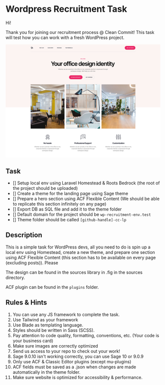 # Wordpress Recruitment Task

Hi!

Thank you for joining our recruitment process @ Clean Commit! This task will test how you can work with a fresh WordPress project.

![Wordpress](images/cover.jpg)

## Task

- [] Setup local env using Laravel Homestead & Roots Bedrock (the root of the project should be uploaded)
- [] Create a theme for the landing page using Sage theme
- [] Prepare a hero section using ACF Flexible Content (We should be able to replicate this section infinitely on any page)
- [] Export DB as SQL file and add it to the theme folder
- [] Default domain for the project should be `wp-recruitment-env.test`
- [] Theme folder should be called `[github-handle]-cc-lp`

## Description

This is a simple task for WordPress devs, all you need to do is spin up a local env using Homestead, create a new theme, and prepare one section using ACF Flexible Content (this section has to be available on every page (excluding posts)). Please

The design can be found in the sources library in .fig in the sources directory.

ACF plugin can be found in the `plugins` folder.

## Rules & Hints

1. You can use any JS framework to complete the task.
2. Use Tailwind as your framework
3. Use Blade as templating language.
4. Styles should be written in Sass (SCSS).
5. Pay attention to code quality, formatting, conventions, etc. (Your code is your business card)
6. Make sure images are correctly optimized
7. Send us access to your repo to check out your work!
8. Sage 9.0.10 isn't working correctly, you can use Sage 10 or 9.0.9
9. Only use ACF & Classic Editor plugins (except mu-plugins)
10. ACF fields must be saved as a .json when changes are made automatically in the theme folder.
11. Make sure website is optimized for accessibility & performance.
